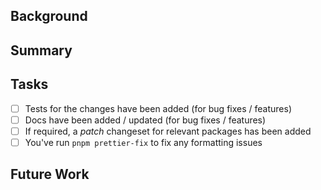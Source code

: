 <!--
Welcome to contributing to AI TOOLKIT! We're excited to see your changes.

We suggest you read the following contributing guide we've created before submitting:

https://github.com/khulnasoft/ai/blob/main/CONTRIBUTING.md
-->

## Background

<!-- Why was this necessary? -->

## Summary

<!-- What did you change? -->

## Tasks

<!-- Please check if the PR fulfills the following requirements: -->

- [ ] Tests for the changes have been added (for bug fixes / features)
- [ ] Docs have been added / updated (for bug fixes / features)
- [ ] If required, a _patch_ changeset for relevant packages has been added
- [ ] You've run `pnpm prettier-fix` to fix any formatting issues

## Future Work

<!-- Feel free to mention things not covered by this PR that can be done in future PRs -->
